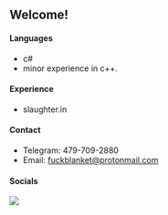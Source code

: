 ## Welcome!

#### Languages
 - c#
 - minor experience in c++.

#### Experience
 - slaughter.in

#### Contact
 - Telegram: 479-709-2880
 - Email: fuckblanket@protonmail.com

#### Socials 

![](https://github-readme-stats.vercel.app/api?username=fuckblanket&count_private=true&show_icons=true&theme=radical)
